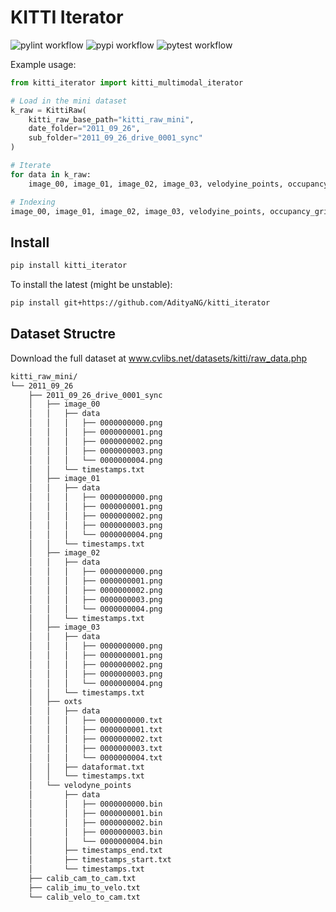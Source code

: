 # KITTI Iterator

![pylint workflow](https://github.com/AdityaNG/kitti_iterator/actions/workflows/pylint.yml/badge.svg)
![pypi workflow](https://github.com/AdityaNG/kitti_iterator/actions/workflows/pypi.yml/badge.svg)
![pytest workflow](https://github.com/AdityaNG/kitti_iterator/actions/workflows/pytest.yml/badge.svg)

Example usage:

```python
from kitti_iterator import kitti_multimodal_iterator

# Load in the mini dataset
k_raw = KittiRaw(
    kitti_raw_base_path="kitti_raw_mini",
    date_folder="2011_09_26",
    sub_folder="2011_09_26_drive_0001_sync"
)

# Iterate
for data in k_raw:
    image_00, image_01, image_02, image_03, velodyine_points, occupancy_grid = data

# Indexing
image_00, image_01, image_02, image_03, velodyine_points, occupancy_grid = k_raw[3]
```

## Install

```bash
pip install kitti_iterator
```

To install the latest (might be unstable):
```bash
pip install git+https://github.com/AdityaNG/kitti_iterator
```

## Dataset Structre

Download the full dataset at <a href="https://www.cvlibs.net/datasets/kitti/raw_data.php">www.cvlibs.net/datasets/kitti/raw_data.php</a>

```bash
kitti_raw_mini/
└── 2011_09_26
    ├── 2011_09_26_drive_0001_sync
    │   ├── image_00
    │   │   ├── data
    │   │   │   ├── 0000000000.png
    │   │   │   ├── 0000000001.png
    │   │   │   ├── 0000000002.png
    │   │   │   ├── 0000000003.png
    │   │   │   └── 0000000004.png
    │   │   └── timestamps.txt
    │   ├── image_01
    │   │   ├── data
    │   │   │   ├── 0000000000.png
    │   │   │   ├── 0000000001.png
    │   │   │   ├── 0000000002.png
    │   │   │   ├── 0000000003.png
    │   │   │   └── 0000000004.png
    │   │   └── timestamps.txt
    │   ├── image_02
    │   │   ├── data
    │   │   │   ├── 0000000000.png
    │   │   │   ├── 0000000001.png
    │   │   │   ├── 0000000002.png
    │   │   │   ├── 0000000003.png
    │   │   │   └── 0000000004.png
    │   │   └── timestamps.txt
    │   ├── image_03
    │   │   ├── data
    │   │   │   ├── 0000000000.png
    │   │   │   ├── 0000000001.png
    │   │   │   ├── 0000000002.png
    │   │   │   ├── 0000000003.png
    │   │   │   └── 0000000004.png
    │   │   └── timestamps.txt
    │   ├── oxts
    │   │   ├── data
    │   │   │   ├── 0000000000.txt
    │   │   │   ├── 0000000001.txt
    │   │   │   ├── 0000000002.txt
    │   │   │   ├── 0000000003.txt
    │   │   │   └── 0000000004.txt
    │   │   ├── dataformat.txt
    │   │   └── timestamps.txt
    │   └── velodyne_points
    │       ├── data
    │       │   ├── 0000000000.bin
    │       │   ├── 0000000001.bin
    │       │   ├── 0000000002.bin
    │       │   ├── 0000000003.bin
    │       │   └── 0000000004.bin
    │       ├── timestamps_end.txt
    │       ├── timestamps_start.txt
    │       └── timestamps.txt
    ├── calib_cam_to_cam.txt
    ├── calib_imu_to_velo.txt
    └── calib_velo_to_cam.txt
```